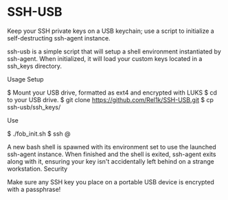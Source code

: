 # SSH-USB

Keep your SSH private keys on a USB keychain; use a script to initialize a self-destructing ssh-agent instance.

ssh-usb is a simple script that will setup a shell environment instantiated by ssh-agent. When initialized, it will load your custom keys located in a ssh_keys directory.

Usage
Setup

$ Mount your USB drive, formatted as ext4 and encrypted with LUKS
$ cd to your USB drive.
$ git clone https://github.com/Rel1k/SSH-USB.git
$ cp <your ssh keys> <path to USB> ssh-usb/ssh_keys/

Use

$ ./fob_init.sh
$ ssh <user>@<host>

A new bash shell is spawned with its environment set to use the launched ssh-agent instance. When finished and the shell is exited, ssh-agent exits along with it, ensuring your key isn't accidentally left behind on a strange workstation.
Security

Make sure any SSH key you place on a portable USB device is encrypted with a passphrase!

